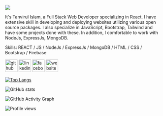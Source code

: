 ![](https://i.ibb.co/Fh6bJjx/Tanvirul-islam.png)

It's Tanvirul Islam, a Full Stack Web Developer specializing in React. I have extensive skill in developing and deploying websites utilizing various open source packages. I also specialize in JavaScript, Bootstrap, Tailwind and have some projects done with these. In addition, I comfortable to work with NodeJs, ExpressJs, MongoDB.

Skills: REACT / JS / NodeJs / ExpressJs / MongoDB / HTML / CSS / Bootstrap / Firebase



[<img src='https://cdn.jsdelivr.net/npm/simple-icons@3.0.1/icons/github.svg' alt='github' height='40'>](https://github.com/tanvirulislam149)  [<img src='https://cdn.jsdelivr.net/npm/simple-icons@3.0.1/icons/linkedin.svg' alt='linkedin' height='40'>](https://www.linkedin.com/in/https://www.linkedin.com/in/tanvirul-islam-0242b4241//)  [<img src='https://cdn.jsdelivr.net/npm/simple-icons@3.0.1/icons/facebook.svg' alt='facebook' height='40'>](https://www.facebook.com/https://www.facebook.com/md.tanvirul.islam.792/)  [<img src='https://cdn.jsdelivr.net/npm/simple-icons@3.0.1/icons/icloud.svg' alt='website' height='40'>](https://tanvirul-islam.web.app/)  

[![Top Langs](https://github-readme-stats.vercel.app/api/top-langs/?username=tanvirulislam149)](https://github.com/anuraghazra/github-readme-stats)

![GitHub stats](https://github-readme-stats.vercel.app/api?username=tanvirulislam149&show_icons=true&count_private=true)  

![GitHub Activity Graph](https://activity-graph.herokuapp.com/graph?username=tanvirulislam149)  

![Profile views](https://gpvc.arturio.dev/tanvirulislam149)  
